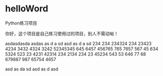 # helloWord
Python练习项目

你好，这个项目是自己练习使用过的项目，别人不需动呦！

asdasdasda
asdas 
as
d a
sd 
asd
 as
 d a
 sd 234
 234
 234324
 234
 23423
 4234
 3432
 4324
 3242
 52345345
 645
 6457
 456765
 765
 7657
 567
 45
 634
 5324
 523
 23
 4231
 42314
 234
 2134
 234
 23
 45234
 543
 53
 646
 77
 68
 679887
 987
 65754
 4657
 
 asd
 as
 da
 sd
 asd
 as
 d
 asd

